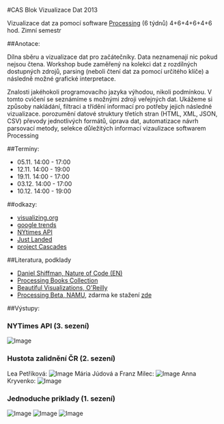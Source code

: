 #CAS Blok Vizualizace Dat 2013

Vizualizace dat za pomocí software [Processing](http://processing.org) (6 týdnů) 4+6+4+6+4+6 hod.
Zimní semestr

##Anotace:


Dílna sběru a vizualizace dat pro začátečníky. Data neznamenají nic pokud nejsou čtena. Workshop bude zaměřený na kolekci dat z rozdílných dostupných zdrojů, parsing (neboli čtení dat za pomocí určitého klíče) a následně možné grafické interpretace.

Znalosti jakéhokoli programovacího jazyka výhodou, nikoli podmínkou. V tomto cvičení se seznámíme s možnými zdroji veřejných dat. Ukážeme si způsoby nakládání, filtraci a třídění informací pro potřeby jejich následné vizualizace.
porozumění datové struktury třetích stran (HTML, XML, JSON, CSV)
převody jednotlivých formátů, úprava dat, automatizace
návrh parsovací metody, selekce důležitých informací
vizaulizace softwarem Processing

##Termíny:
- 05.11. 14:00 - 17:00
- 12.11. 14:00 - 19:00
- 19.11. 14:00 - 17:00
- 03.12. 14:00 - 17:00
- 10.12. 14:00 - 19:00


##odkazy:
- [visualizing.org](http://www.visualizing.org/explore#featured=1&sort=recent)
- [google trends](http://www.google.com/trends/)
- [NYtimes API](http://developer.nytimes.com/docs)
- [Just Landed](http://blog.blprnt.com/blog/blprnt/just-landed-processing-twitter-metacarta-hidden-data)
- [project Cascades](http://www.creativeapplications.net/processing/cascades-processing/)

##Literatura, podklady
- [Daniel Shiffman, Nature of Code (EN)](http://vimeo.com/channels/natureofcode/videos)
- [Processing Books Collection](http://processing.org/books/)
- [Beautiful Visualizations, O'Reilly](http://shop.oreilly.com/product/0636920000617.do)
- [Processing Beta, NAMU](https://www.namu.cz/item.php?item=240), zdarma ke stažení [zde](https://github.com/K0F/processing_1/blob/master/Processing_Beta.pdf?raw=true)

##Výstupy:
### NYTimes API (3. sezení)
![Image](https://github.com/K0F/casDataVizualizace2013/blob/master/03-19_11_2013/automatizace/screen.png?raw=true)


### Hustota zalidnění ČR (2. sezení)

Lea Petříková:
![Image](https://github.com/K0F/casDataVizualizace2013/blob/master/02-12_11_2013/variace/obrazky/leaMapa.png?raw=true)
Mária Júdová a Franz Milec:
![Image](https://github.com/K0F/casDataVizualizace2013/blob/master/02-12_11_2013/variace/obrazky/screen.png?raw=true)
Anna Kryvenko:
![Image](https://github.com/K0F/casDataVizualizace2013/blob/master/02-12_11_2013/variace/obrazky/anna.jpg?raw=true)

### Jednoduche priklady (1. sezení)


![Image](https://github.com/K0F/casDataVizualizace2013/blob/master/01-05_11_2013/csvPriklad/screen.png?raw=true)
![Image](https://github.com/K0F/casDataVizualizace2013/blob/master/01-05_11_2013/jsonPrikladOnline/screen.png?raw=true)
![Image](https://github.com/K0F/casDataVizualizace2013/blob/master/01-05_11_2013/jsonPriklad/screen.png?raw=true)


